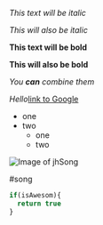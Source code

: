 *This text will be italic*

_This will also be italic_

**This text will be bold**

__This will also be bold__

*You **can** combine them*

*Hello*[link to Google](http://google.com)

- one
- two
  - one
  - two

![Image of jhSong](https://encrypted-tbn2.gstatic.com/images?q=tbn:ANd9GcTtN7GpeXccLt_AP4nLD_UOhyGNig3Qvd-MeIo-NzHy1k9bk8YEMMDjI86z)

#song

```javascript
if(isAwesom){
  return true
}
```
